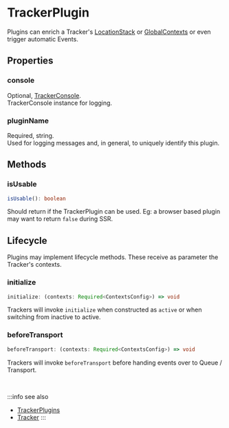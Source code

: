 # TrackerPlugin

Plugins can enrich a Tracker's [LocationStack](/tracking/browser/api-reference/core/Tracker.md#location_stack) or [GlobalContexts](/tracking/browser/api-reference/core/Tracker.md#global_contexts) or even trigger automatic Events.

## Properties

### console
Optional, [TrackerConsole](/tracking/browser/api-reference/core/TrackerConsole.md).    
TrackerConsole instance for logging.

### pluginName
Required, string.  
Used for logging messages and, in general, to uniquely identify this plugin.

## Methods

### isUsable
```typescript
isUsable(): boolean
```
Should return if the TrackerPlugin can be used. Eg: a browser based plugin may want to return `false` during SSR.

## Lifecycle
Plugins may implement lifecycle methods. These receive as parameter the Tracker's contexts.

### initialize
```typescript
initialize: (contexts: Required<ContextsConfig>) => void
```
Trackers will invoke `initialize` when constructed as `active` or when switching from inactive to active.

### beforeTransport
```typescript
beforeTransport: (contexts: Required<ContextsConfig>) => void
```
Trackers will invoke `beforeTransport` before handing events over to Queue / Transport.

<br/>

:::info see also
- [TrackerPlugins](/tracking/browser/api-reference/core/TrackerPlugins.md)
- [Tracker](/tracking/browser/api-reference/core/Tracker.md)
:::
